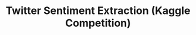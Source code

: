 ---
layout: page
title: Twitter Sentiment Extraction (Kaggle Competition)
description: Developed a modified Roberta base model with CNN head for Twitter Sentiment Extraction & Implemented Teacher Student learning and Ensembling for improvement of Model Performance. Placed 58/2,227 (Top 3%) - Silver Medal
img: assets/img/projects/twitter.png
redirect: https://www.kaggle.com/competitions/tweet-sentiment-extraction/leaderboard
importance: 3
category: AI
---
